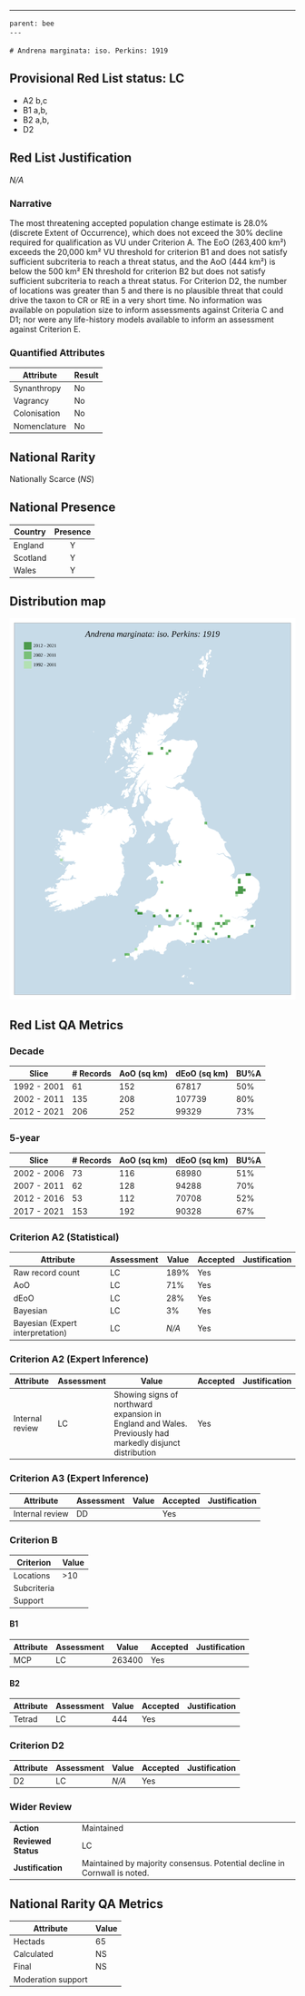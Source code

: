 ---
    parent: bee
    ---

    # Andrena marginata: iso. Perkins: 1919

## Provisional Red List status: LC
- A2 b,c
- B1 a,b, 
- B2 a,b, 
- D2

## Red List Justification
*N/A*
### Narrative


The most threatening accepted population change estimate is 28.0% (discrete Extent of Occurrence), which does not exceed the 30% decline required for qualification as VU under Criterion A. The EoO (263,400 km²) exceeds the 20,000 km² VU threshold for criterion B1 and does not satisfy sufficient subcriteria to reach a threat status, and the AoO (444 km²) is below the 500 km² EN threshold for criterion B2 but does not satisfy sufficient subcriteria to reach a threat status. For Criterion D2, the number of locations was greater than 5 and there is no plausible threat that could drive the taxon to CR or RE in a very short time. No information was available on population size to inform assessments against Criteria C and D1; nor were any life-history models available to inform an assessment against Criterion E.
### Quantified Attributes
|Attribute|Result|
|---|---|
|Synanthropy|No|
|Vagrancy|No|
|Colonisation|No|
|Nomenclature|No|


## National Rarity
Nationally Scarce (*NS*)

## National Presence
|Country|Presence
|---|:-:|
|England|Y|
|Scotland|Y|
|Wales|Y|


## Distribution map
![](../map/50.svg)

## Red List QA Metrics
### Decade
| Slice | # Records | AoO (sq km) | dEoO (sq km) |BU%A |
|---|---|---|---|---|
|1992 - 2001|61|152|67817|50%|
|2002 - 2011|135|208|107739|80%|
|2012 - 2021|206|252|99329|73%|
### 5-year
| Slice | # Records | AoO (sq km) | dEoO (sq km) |BU%A |
|---|---|---|---|---|
|2002 - 2006|73|116|68980|51%|
|2007 - 2011|62|128|94288|70%|
|2012 - 2016|53|112|70708|52%|
|2017 - 2021|153|192|90328|67%|
### Criterion A2 (Statistical)
|Attribute|Assessment|Value|Accepted|Justification
|---|---|---|---|---|
|Raw record count|LC|189%|Yes||
|AoO|LC|71%|Yes||
|dEoO|LC|28%|Yes||
|Bayesian|LC|3%|Yes||
|Bayesian (Expert interpretation)|LC|*N/A*|Yes||
### Criterion A2 (Expert Inference)
|Attribute|Assessment|Value|Accepted|Justification
|---|---|---|---|---|
|Internal review|LC|Showing signs of northward expansion in England and Wales. Previously had markedly disjunct distribution|Yes||
### Criterion A3 (Expert Inference)
|Attribute|Assessment|Value|Accepted|Justification
|---|---|---|---|---|
|Internal review|DD||Yes||
### Criterion B
|Criterion| Value|
|---|---|
|Locations|>10|
|Subcriteria||
|Support||
#### B1
|Attribute|Assessment|Value|Accepted|Justification
|---|---|---|---|---|
|MCP|LC|263400|Yes||
#### B2
|Attribute|Assessment|Value|Accepted|Justification
|---|---|---|---|---|
|Tetrad|LC|444|Yes||
### Criterion D2
|Attribute|Assessment|Value|Accepted|Justification
|---|---|---|---|---|
|D2|LC|*N/A*|Yes||
### Wider Review
|  |  |
|---|---|
|**Action**|Maintained|
|**Reviewed Status**|LC|
|**Justification**|Maintained by majority consensus. Potential decline in Cornwall is noted.|


## National Rarity QA Metrics
|Attribute|Value|
|---|---|
|Hectads|65|
|Calculated|NS|
|Final|NS|
|Moderation support||


